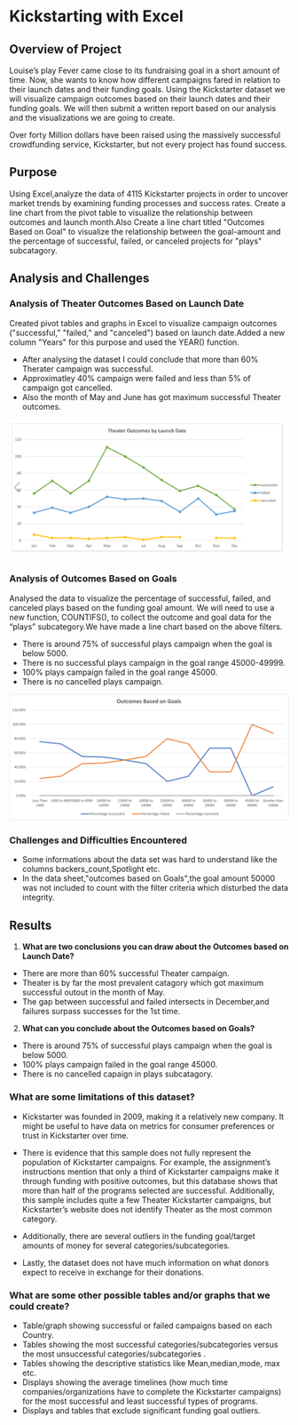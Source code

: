# Kickstarting with Excel

## Overview of Project

Louise’s play Fever came close to its fundraising goal in a short amount of time. Now, she wants to know how different campaigns fared in relation to their launch dates and their funding goals. Using the Kickstarter dataset we will visualize campaign outcomes based on their launch dates and their funding goals. We will then submit a written report based on our analysis and the visualizations we are going to create.

Over forty Million dollars have been raised using the massively successful crowdfunding service, Kickstarter, but not every project has found success. 

## Purpose

Using Excel,analyze the data of 4115 Kickstarter projects in order to uncover market trends by examining funding processes and success rates.
Create a line chart from the pivot table to visualize the relationship between outcomes and launch month.Also Create a line chart titled "Outcomes Based on Goal" to visualize the relationship between the goal-amount and the percentage of successful, failed, or canceled projects for "plays"  subcatagory.



## Analysis and Challenges

### Analysis of Theater Outcomes Based on Launch Date
Created pivot tables and graphs in Excel to visualize campaign outcomes ("successful," "failed," and "canceled") based on launch date.Added a new column "Years" for this purpose and used the YEAR() function.
* After analysing the dataset I could conclude that more than 60% Therater campaign was successful. 
* Approximatley 40% campaign were failed and less than 5% of campaign got cancelled. 
* Also the month of May and June has got maximum successful Theater outcomes. 

![Theater Outcome Based on Launch Date](Images/Theater_Outcomes_vs_Launch.png)

### Analysis of Outcomes Based on Goals
Analysed the data to visualize the percentage of successful, failed, and canceled plays based on the funding goal amount. We will need to use a new function, COUNTIFS(), to collect the outcome and goal data for the “plays” subcategory.We have made a line chart based on the above filters.
* There is around 75% of successful plays campaign when the goal is below 5000. 
* There is no successful plays campaign in the goal range 45000-49999. 
* 100% plays campaign failed in the goal range 45000. 
* There is no cancelled plays campaign. 

![Outcomes Based on Goals](Images/Outcomes_vs_Goals.png)

### Challenges and Difficulties Encountered

* Some informations about the data set was hard to understand like the columns backers_count,Spotlight etc.
* In the data sheet,"outcomes based on Goals",the goal amount 50000 was not included to count with the filter criteria which disturbed the data integrity. 


## Results

1. **What are two conclusions you can draw about the Outcomes based on Launch Date?**

* There are more than 60% successful Theater campaign.
* Theater is by far the most prevalent catagory which got maximum successful outout in the month of May.
* The gap between successful and failed intersects in December,and failures surpass successes for the 1st time.

2. **What can you conclude about the Outcomes based on Goals?**

* There is around 75% of successful plays campaign when the goal is below 5000.
* 100% plays campaign failed in the goal range 45000.
* There is no cancelled capaign in plays subcatagory.

### What are some limitations of this dataset?

* Kickstarter was founded in 2009, making it a relatively new company. It might be useful to have data on metrics for consumer preferences or trust in Kickstarter over time.

* There is evidence that this sample does not fully represent the population of Kickstarter campaigns. For example, the assignment’s instructions mention that only a third of Kickstarter campaigns make it through funding with positive outcomes, but this database shows that more than half of the programs selected are successful. Additionally, this sample includes quite a few Theater Kickstarter campaigns, but Kickstarter’s website does not identify Theater as the most common category.

* Additionally, there are several outliers in the funding goal/target amounts of money for several categories/subcategories.

* Lastly, the dataset does not have much information on what donors expect to receive in exchange for their donations.

### What are some other possible tables and/or graphs that we could create?

* Table/graph showing successful or failed campaigns based on each Country.
* Tables showing the most successful categories/subcategories versus the most unsuccessful categories/subcategories .
* Tables showing the descriptive statistics like Mean,median,mode, max etc.
* Displays showing the average timelines (how much time companies/organizations have to complete the Kickstarter campaigns) for the most successful and least successful types of programs.
* Displays and tables that exclude significant funding goal outliers.


